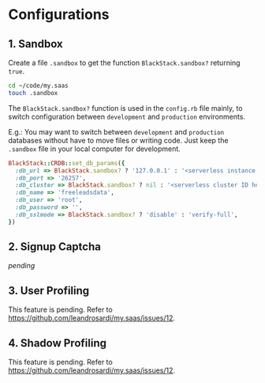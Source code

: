 # Configurations

## 1. Sandbox

Create a file `.sandbox` to get the function `BlackStack.sandbox?` returning `true`.

```bash
cd ~/code/my.saas
touch .sandbox
```

The `BlackStack.sandbox?` function is used in the `config.rb` file mainly, to switch configuration between `development` and `production` environments.

E.g.: You may want to switch between `development` and `production` databases without have to move files or writing code. Just keep the `.sandbox` file in your local computer for development.

```ruby
BlackStack::CRDB::set_db_params({ 
  :db_url => BlackStack.sandbox? ? '127.0.0.1' : '<serverless instance IP here>', 
  :db_port => '26257', 
  :db_cluster => BlackStack.sandbox? ? nil : '<serverless cluster ID here>', # this parameter is optional. Use this when using CRDB serverless.
  :db_name => 'freeleadsdata', 
  :db_user => 'root', 
  :db_password => '',
  :db_sslmode => BlackStack.sandbox? ? 'disable' : 'verify-full',
})
```

## 2. Signup Captcha

_pending_

## 3. User Profiling

This feature is pending.
Refer to https://github.com/leandrosardi/my.saas/issues/12.

## 4. Shadow Profiling

This feature is pending.
Refer to https://github.com/leandrosardi/my.saas/issues/12.
